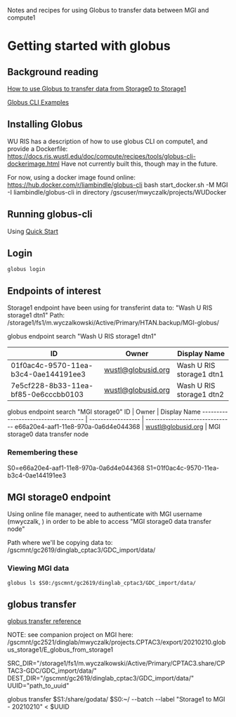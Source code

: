 Notes and recipes for using Globus to transfer data between MGI and compute1

# Getting started with globus
## Background reading

[How to use Globus to transfer data from Storage0 to Storage1](https://confluence.ris.wustl.edu/display/ITKB/How+to+use+Globus+to+transfer+data+from+Storage0+to+Storage1)

[Globus CLI Examples](https://docs.globus.org/cli/examples/)


## Installing Globus

WU RIS has a description of how to use globus CLI on compute1, and provide a Dockerfile:
    https://docs.ris.wustl.edu/doc/compute/recipes/tools/globus-cli-dockerimage.html
Have not currently built this, though may in the future.

For now, using a docker image found online: https://hub.docker.com/r/liambindle/globus-cli
    bash start_docker.sh -M MGI -I liambindle/globus-cli
in directory /gscuser/mwyczalk/projects/WUDocker

## Running globus-cli

Using [Quick Start](https://docs.globus.org/cli/quickstart/)

## Login
```
globus login
```

## Endpoints of interest

Storage1 endpoint have been using for transferint data to: "Wash U RIS storage1 dtn1"
Path: /storage1/fs1/m.wyczalkowski/Active/Primary/HTAN.backup/MGI-globus/

globus endpoint search "Wash U RIS storage1 dtn1"

ID                                   | Owner              | Display Name
------------------------------------ | ------------------ | ------------------------
01f0ac4c-9570-11ea-b3c4-0ae144191ee3 | wustl@globusid.org | Wash U RIS storage1 dtn1
7e5cf228-8b33-11ea-bf85-0e6cccbb0103 | wustl@globusid.org | Wash U RIS storage1 dtn2

globus endpoint search "MGI storage0"
ID                                   | Owner              | Display Name
------------------------------------ | ------------------ | -------------------------------
e66a20e4-aaf1-11e8-970a-0a6d4e044368 | wustl@globusid.org | MGI storage0 data transfer node

### Remembering these
S0=e66a20e4-aaf1-11e8-970a-0a6d4e044368
S1=01f0ac4c-9570-11ea-b3c4-0ae144191ee3

## MGI storage0 endpoint

Using online file manager, need to authenticate with MGI username (mwyczalk, <MGI password>) in
order to be able to access "MGI storage0 data transfer node"

Path where we'll be copying data to: /gscmnt/gc2619/dinglab_cptac3/GDC_import/data/

### Viewing MGI data
```
globus ls $S0:/gscmnt/gc2619/dinglab_cptac3/GDC_import/data/
```

## globus transfer
[globus transfer reference](https://docs.globus.org/cli/reference/transfer/)

NOTE: see companion project on MGI here: 
    /gscmnt/gc2521/dinglab/mwyczalk/projects.CPTAC3/export/20210210.globus_storage1/E_globus_from_storage1

SRC_DIR="/storage1/fs1/m.wyczalkowski/Active/Primary/CPTAC3.share/CPTAC3-GDC/GDC_import/data/"
DEST_DIR="/gscmnt/gc2619/dinglab_cptac3/GDC_import/data/"
UUID="path_to_uuid"

globus transfer $S1:/share/godata/ $S0:~/ --batch --label "Storage1 to MGI - 20210210" < $UUID
